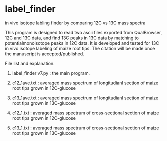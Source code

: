 # label_finder
in vivo isotope labling finder by comparing 12C vs 13C mass spectra

This program is designed to read two ascii files exported from QualBrowser, 12C and 13C data, and find 13C peaks in 13C data by matching to potentialmonoisotope peaks in 12C data. It is developed and tested for 13C in vivo isotope labeling of maize root tips. The citation will be made once the manuscript is accepted/published.

File list and explanation.
1. label_finder v7.py
: the main program. 

2. c12_1ave.txt
: averaged mass spectrum of longitudianl section of maize root tips grown in 12C-glucose

3. c13_1ave.txt
: averaged mass spectrum of longitudianl section of maize root tips grown in 13C-glucose

4. c12_1.txt
: averaged mass spectrum of cross-sectional section of maize root tips grown in 12C-glucose

5. c13_1.txt
: averaged mass spectrum of cross-sectional section of maize root tips grown in 13C-glucose
